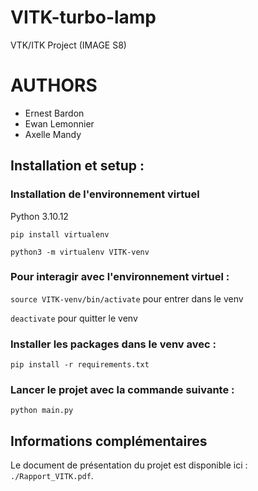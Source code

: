 # VITK-turbo-lamp
VTK/ITK Project (IMAGE S8)

# AUTHORS
- Ernest Bardon
- Ewan Lemonnier
- Axelle Mandy

## Installation et setup :

### Installation de l'environnement virtuel

Python 3.10.12

`pip install virtualenv`

`python3 -m virtualenv VITK-venv`

### Pour interagir avec l'environnement virtuel :

`source VITK-venv/bin/activate` pour entrer dans le venv

`deactivate` pour quitter le venv

### Installer les packages dans le venv avec :

`pip install -r requirements.txt`

### Lancer le projet avec la commande suivante :

`python main.py`

## Informations complémentaires

Le document de présentation du projet est disponible ici : `./Rapport_VITK.pdf`.
